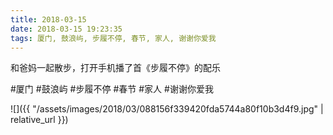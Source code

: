 ```yaml
---
title: 2018-03-15
date: 2018-03-15 19:23:35
tags: 厦门, 鼓浪屿, 步履不停, 春节, 家人, 谢谢你爱我
---
```


<p>和爸妈一起散步，打开手机播了首《步履不停》的配乐</p>

#厦门 #鼓浪屿 #步履不停 #春节 #家人 #谢谢你爱我

![]({{ "/assets/images/2018/03/088156f339420fda5744a80f10b3d4f9.jpg" | relative_url }})
